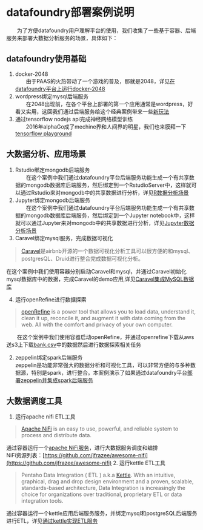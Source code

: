# datafoundry部署案例说明 

　　为了方便datafoundry用户理解平台的使用，我们收集了一些基于容器、后端服务来部署大数据分析服务的场景，具体如下：  
##  datafoundry使用基础
1.  docker-2048  
　　由于PAAS的火热带动了一个游戏的普及，那就是2048，详见[在datafoundry平台上运行docker-2048](https://github.com/DataFoundry/docker-2048)
2.  wordpress绑定mysql后端服务   
　　在2048出现前，在各个平台上部署的第一个应用通常是wordpress，好看又实用，这回我们通过后端服务给这个经典案例带来一些[新玩法](https://github.com/DataFoundry/wordpress)
2.  通过tensorflow nodejs api完成神经网络模型训练   
　　2016年alphaGo成了mechine界和人间界的明星，我们也来膜拜一下[tensorflow playground](https://github.com/DataFoundry/tensorflow-playground)
  
##  大数据分析、应用场景  
  1.   Rstudio绑定mongodb后端服务  
　　在这个案例中我们通过datafoundry平台后端服务功能生成一个有共享数据的mongodb数据库后端服务，然后绑定到一个RstudioServer中，这样就可以通过Rstudio来对mongodb中的共享数据进行分析，详见[R数据分析场景](https://github.com/DataFoundry/R) 
  1.   Jupyter绑定mongodb后端服务  
　　在这个案例中我们通过datafoundry平台后端服务功能生成一个有共享数据的mongodb数据库后端服务，然后绑定到一个Jupyter notebook中，这样就可以通过Jupyter来对mongodb中的共享数据进行分析，详见[Jupyter数据分析场景](https://github.com/DataFoundry/jupyter)
  3.   Caravel绑定mysql服务，完成数据可视化  
> [Caravel](https://github.com/airbnb/caravel)是airbnb开源的一个数据可视化分析工具可以很方便的和mysql、postgresQL、Druid进行整合完成数据可视化分析。

  在这个案例中我们使用容器分别启动Caravel和mysql，并通过Caravel初始化mysql数据库中的数据，完成Caravel的demo应用,详见[Caravel集成MySQL数据库](https://github.com/DataFoundry/Caravel)  
  
  4.   运行openRefine进行数据探索  
> [openRefine](https://github.com/OpenRefine/OpenRefine) is a power tool that allows you to load data, understand it, clean it up, reconcile it, and augment it with data coming from the web. All with the comfort and privacy of your own computer.   

  　　在这个案例中我们使用容器启动openRefine，并通过openrefine下载从aws 送s3上下载[bank.csv](https://s3.cn-north-1.amazonaws.com.cn/bank.csv/bank.csv)中的数据然后进行数据探索相关任务   

  2. zeppelin绑定spark后端服务   
 zeppelin是功能非常强大的数据分析和可视化工具，可以非常方便的与多种数据源，特别是spark，进行整合。本案例演示了如果通过datafoundry平台[部署zeppelin并集成spark后端服务](https://github.com/DataFoundry/zeppeline) 

##  大数据调度工具  
  1.   运行apache nifi ETL工具
>  [Apache NiFi](https://github.com/apache/nifi) is an easy to use, powerful, and reliable system to process and distribute data.

  通过容器运行一个[apache NiFi服务](https://github.com/DataFoundry/apache-nifi)，进行大数据服务调度和编排  
  NiFi资源列表：[https://github.com/jfrazee/awesome-nifi](https://github.com/jfrazee/awesome-nifi)
  2.   运行kettle ETL工具
>  Pentaho Data Integration ( ETL ) a.k.a [Kettle](https://github.com/pentaho/pentaho-kettle). With an intuitive, graphical, drag and drop design environment and a proven, scalable, standards-based architecture, Data Integration is increasingly the choice for organizations over traditional, proprietary ETL or data integration tools.   

  通过容器运行一个kettle应用后端服务服务，并绑定mysql和postgreSQL后端服务进行ETL，详见[通过kettle实现ETL服务](https://github.com/DataFoundry/kettle-service)  
